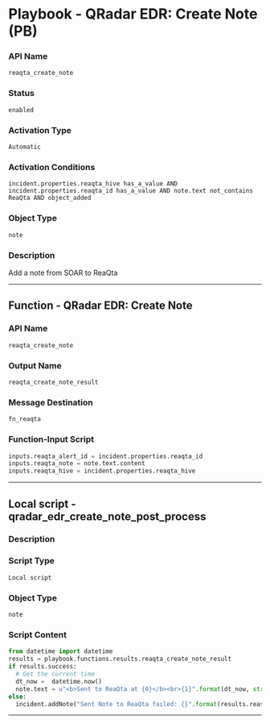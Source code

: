 <!--
    DO NOT MANUALLY EDIT THIS FILE
    THIS FILE IS AUTOMATICALLY GENERATED WITH resilient-sdk codegen
    Generated with resilient-sdk v50.0.108
-->

# Playbook - QRadar EDR: Create Note (PB)

### API Name
`reaqta_create_note`

### Status
`enabled`

### Activation Type
`Automatic`

### Activation Conditions
`incident.properties.reaqta_hive has_a_value AND incident.properties.reaqta_id has_a_value AND note.text not_contains ReaQta AND object_added`

### Object Type
`note`

### Description
Add a note from SOAR to ReaQta


---
## Function - QRadar EDR: Create Note

### API Name
`reaqta_create_note`

### Output Name
`reaqta_create_note_result`

### Message Destination
`fn_reaqta`

### Function-Input Script
```python
inputs.reaqta_alert_id = incident.properties.reaqta_id
inputs.reaqta_note = note.text.content
inputs.reaqta_hive = incident.properties.reaqta_hive
```

---

## Local script - qradar_edr_create_note_post_process

### Description


### Script Type
`Local script`

### Object Type
`note`

### Script Content
```python
from datetime import datetime
results = playbook.functions.results.reaqta_create_note_result
if results.success:
  # Get the current time
  dt_now =  datetime.now()
  note.text = u"<b>Sent to ReaQta at {0}</b><br>{1}".format(dt_now, str(note.text.content))
else:
  incident.addNote("Sent Note to ReaQta failed: {}".format(results.reason))
```

---

